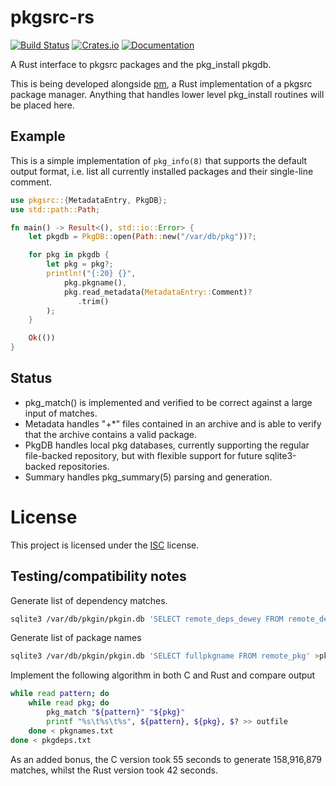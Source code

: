 # pkgsrc-rs

[![Build Status](https://travis-ci.org/jperkin/pkgsrc-rs.svg?branch=master)](https://travis-ci.org/jperkin/pkgsrc-rs)
[![Crates.io](https://img.shields.io/crates/v/pkgsrc.svg?maxAge=2592000)](https://crates.io/crates/pkgsrc)
[![Documentation](https://docs.rs/pkgsrc/badge.svg)](https://docs.rs/pkgsrc)

A Rust interface to pkgsrc packages and the pkg\_install pkgdb.

This is being developed alongside [pm](https://github.com/jperkin/pm), a Rust
implementation of a pkgsrc package manager.  Anything that handles lower level
pkg\_install routines will be placed here.

## Example

This is a simple implementation of `pkg_info(8)` that supports the default
output format, i.e. list all currently installed packages and their single-line
comment.

```rust
use pkgsrc::{MetadataEntry, PkgDB};
use std::path::Path;

fn main() -> Result<(), std::io::Error> {
    let pkgdb = PkgDB::open(Path::new("/var/db/pkg"))?;

    for pkg in pkgdb {
        let pkg = pkg?;
        println!("{:20} {}",
            pkg.pkgname(),
            pkg.read_metadata(MetadataEntry::Comment)?
               .trim()
        );
    }

    Ok(())
}
```

## Status

* pkg\_match() is implemented and verified to be correct against a large input
  of matches.
* Metadata handles "+\*" files contained in an archive and is able to verify
  that the archive contains a valid package.
* PkgDB handles local pkg databases, currently supporting the regular
  file-backed repository, but with flexible support for future sqlite3-backed
  repositories.
* Summary handles pkg\_summary(5) parsing and generation.


# License

This project is licensed under the [ISC](https://opensource.org/licenses/ISC) license.

## Testing/compatibility notes

Generate list of dependency matches.

```bash
sqlite3 /var/db/pkgin/pkgin.db 'SELECT remote_deps_dewey FROM remote_deps' | sort | uniq > pkgdeps.txt
```

Generate list of package names

```bash
sqlite3 /var/db/pkgin/pkgin.db 'SELECT fullpkgname FROM remote_pkg' >pkgnames.txt
```

Implement the following algorithm in both C and Rust and compare output

```bash
while read pattern; do
    while read pkg; do
        pkg_match "${pattern}" "${pkg}"
        printf "%s\t%s\t%s", ${pattern}, ${pkg}, $? >> outfile
    done < pkgnames.txt
done < pkgdeps.txt
```

As an added bonus, the C version took 55 seconds to generate 158,916,879
matches, whilst the Rust version took 42 seconds.
